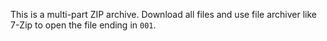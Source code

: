This is a multi-part ZIP archive. Download all files and use file archiver like 7-Zip to open the file ending in `001`.
